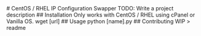 <snippet>
  <content>
# CentOS / RHEL IP Configuration Swapper
TODO: Write a project description
## Installation
Only works with CentOS / RHEL using cPanel or Vanilla OS.
wget [url]
## Usage
python [name].py
## Contributing
WIP
></content>
  <tabTrigger>readme</tabTrigger>
</snippet>
